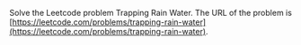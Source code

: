 Solve the Leetcode problem Trapping Rain Water.
The URL of the problem is [https://leetcode.com/problems/trapping-rain-water](https://leetcode.com/problems/trapping-rain-water).
